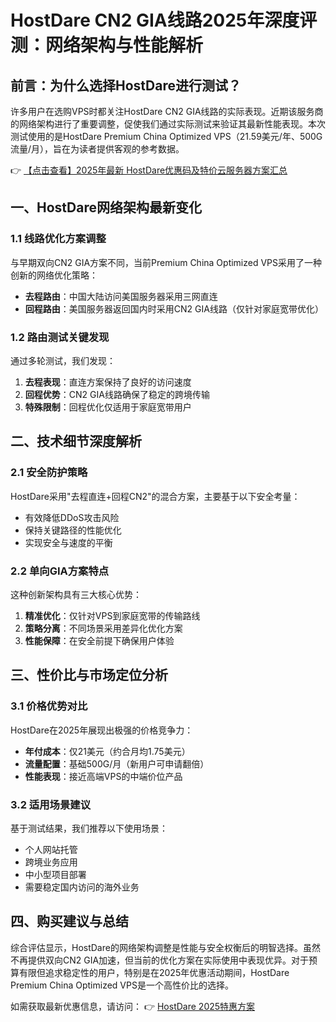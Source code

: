 # HostDare CN2 GIA线路2025年深度评测：网络架构与性能解析

## 前言：为什么选择HostDare进行测试？

许多用户在选购VPS时都关注HostDare CN2 GIA线路的实际表现。近期该服务商的网络架构进行了重要调整，促使我们通过实际测试来验证其最新性能表现。本次测试使用的是HostDare Premium China Optimized VPS（21.59美元/年、500G流量/月），旨在为读者提供客观的参考数据。

👉 [【点击查看】2025年最新 HostDare优惠码及特价云服务器方案汇总](https://bit.ly/hostdare)

## 一、HostDare网络架构最新变化

### 1.1 线路优化方案调整
与早期双向CN2 GIA方案不同，当前Premium China Optimized VPS采用了一种创新的网络优化策略：

- **去程路由**：中国大陆访问美国服务器采用三网直连
- **回程路由**：美国服务器返回国内时采用CN2 GIA线路（仅针对家庭宽带优化）

### 1.2 路由测试关键发现
通过多轮测试，我们发现：

1. **去程表现**：直连方案保持了良好的访问速度
2. **回程优势**：CN2 GIA线路确保了稳定的跨境传输
3. **特殊限制**：回程优化仅适用于家庭宽带用户

## 二、技术细节深度解析

### 2.1 安全防护策略
HostDare采用"去程直连+回程CN2"的混合方案，主要基于以下安全考量：

- 有效降低DDoS攻击风险
- 保持关键路径的性能优化
- 实现安全与速度的平衡

### 2.2 单向GIA方案特点
这种创新架构具有三大核心优势：

1. **精准优化**：仅针对VPS到家庭宽带的传输路线
2. **策略分离**：不同场景采用差异化优化方案
3. **性能保障**：在安全前提下确保用户体验

## 三、性价比与市场定位分析

### 3.1 价格优势对比
HostDare在2025年展现出极强的价格竞争力：

- **年付成本**：仅21美元（约合月均1.75美元）
- **流量配置**：基础500G/月（新用户可申请翻倍）
- **性能表现**：接近高端VPS的中端价位产品

### 3.2 适用场景建议
基于测试结果，我们推荐以下使用场景：

- 个人网站托管
- 跨境业务应用
- 中小型项目部署
- 需要稳定国内访问的海外业务

## 四、购买建议与总结

综合评估显示，HostDare的网络架构调整是性能与安全权衡后的明智选择。虽然不再提供双向CN2 GIA加速，但当前的优化方案在实际使用中表现优异。对于预算有限但追求稳定性的用户，特别是在2025年优惠活动期间，HostDare Premium China Optimized VPS是一个高性价比的选择。

如需获取最新优惠信息，请访问：
👉 [HostDare 2025特惠方案](https://bit.ly/hostdare)